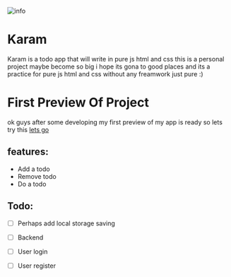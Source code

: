 ![info](https://github.com/shervindadashzade/karam/blob/master/docs/info.jpg)
# Karam 
Karam is a todo app that will write in pure js html and css this is a personal project maybe become so big i hope its gona to good places and its a practice for pure js html and css without any freamwork just pure :)

# First Preview Of Project
ok guys after some developing my first preview of my app is ready so lets try this
[lets go](https://shervindadashzade.github.io/karam/)
## features:
* Add a todo
* Remove todo
* Do a todo
## Todo:
- [ ] Perhaps add local storage saving
- [ ] Backend
- [ ] User login
- [ ] User register

